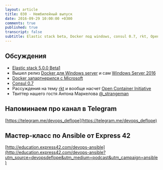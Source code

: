 ```yaml
---
layout: article
title: 030 - Неюбилейный выпуск
date: 2016-09-29 10:00:00 +0300
comments: true
published: true
transcript: false
subtitle: Elastic stack beta, Docker под windows, consul 0.7, rkt, Open Container Initiative
---
```


## Обсуждения

* [Elastic stack 5.0.0 Beta1](https://www.elastic.co/blog/elastic-stack-release-5-0-0-beta1)
* Вышел релиз [Docker для Windows server](https://blog.docker.com/2016/09/dockerforws2016/) и сам [Windows Server 2016](https://www.microsoft.com/en-us/cloud-platform/windows-server)
* [Docker запартнерился с Microsoft](https://blog.docker.com/2016/09/docker-microsoft-partnership/)
* [Consul 0.7](https://www.hashicorp.com/blog/consul-0-7.html)
* Рассуждения на тему [rkt](https://coreos.com/rkt/) и вообще насчет [Open Container Initiative](https://www.opencontainers.org)
* Твиттер нашего гостя Антона Маркелова [@_strangeman](https://twitter.com/_strangeman)

## Напоминаем про канал в Telegram
[https://telegram.me/devops_deflope](https://telegram.me/devops_deflope)

## Мастер-класс по Ansible от Express 42
[http://education.express42.com/devops-ansible](http://education.express42.com/devops-ansible?utm_source=devopsdeflope&utm_medium=podcast&utm_campaign=ansible)
